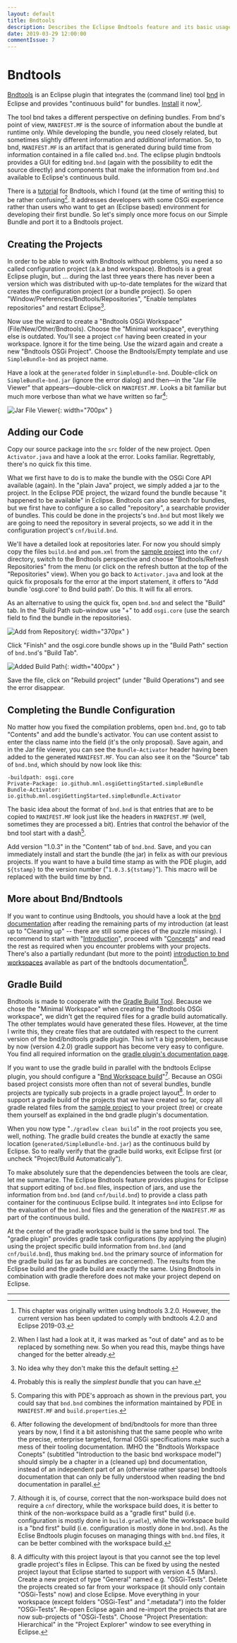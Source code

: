 ```yaml
---
layout: default
title: Bndtools
description: Describes the Eclipse Bndtools feature and its basic usage.
date: 2019-03-29 12:00:00
commentIssue: 7
---
```


# Bndtools

[Bndtools](https://bndtools.org/) is an Eclipse plugin that integrates the (command line) tool [bnd](https://bnd.bndtools.org/) in Eclipse and provides "continuous build" for bundles. [Install](https://bndtools.org/installation.html) it now[^bndtools-version].

[^bndtools-version]: This chapter was originally written using bndtools 3.2.0. However, the current version has been updated to comply with bndtools 4.2.0 and Eclipse 2019-03.

The tool bnd takes a different perspective on defining bundles. From bnd's point of view, `MANIFEST.MF` is the source of information about the bundle at runtime only. While developing the bundle, you need closely related, but sometimes slightly different information and  *additional* information. So, to bnd, `MANIFEST.MF` is an artifact that is generated during build time from information contained in a file called `bnd.bnd`. The eclipse plugin bndtools provides a GUI for editing `bnd.bnd` (again with the possibility to edit the source directly) and components that make the information from `bnd.bnd` available to Eclipse's continuous build. 

There is a [tutorial](https://bndtools.org/tutorial.html) for Bndtools, which I found (at the time of writing this) to be rather confusing[^lastLook]. It addresses developers with some OSGi experience rather than users who want to get an (Eclipse based) environment for developing their first bundle. So let's simply once more focus on our Simple Bundle and port it to a Bndtools project.

[^lastLook]: When I last had a look at it, it was marked as "out of date" and as
    to be replaced by something new. So when you read this, maybe things
    have changed for the better already.

## Creating the Projects

In order to be able to work with Bndtools without problems, you need a so called configuration project (a.k.a bnd workspace). Bndtools is a great Eclipse 
plugin, but ... during the last 
three years there has never been a version which was distributed with up-to-date templates for the wizard that creates the configuration project (or a bundle project). So 
open "Window/Preferences/Bndtools/Repositories", "Enable templates repositories"
and restart Eclipse[^templDefault].

[^templDefault]: No idea why they don't make this the default setting.

Now use the wizard to create a "Bndtools OSGi Workspace" (File/New/Other/Bndtools).
Choose the "Minimal workspace", everything else is outdated.
You'll see a project `cnf` having been created in your workspace. Ignore it for the time being. Use the wizard again and create a new "Bndtools OSGi Project". Choose the Bndtools/Empty template and use `SimpleBundle-bnd` as project name.

Have a look at the `generated` folder in `SimpleBundle-bnd`. Double-click on `SimpleBundle-bnd.jar` (ignore the error dialog) and then&mdash;in the "Jar File Viewer" that 
appears&mdash;double-click on `MANIFEST.MF`. Looks a bit familiar but much 
more verbose than what we have written so far[^sb]:

[^sb]: Probably this is really the *simplest bundle* that you can have.  

![Jar File Viewer](images/JarFileView.png){: width="700px" }

## Adding our Code

Copy our source package into the `src` folder of the new project. Open `Activator.java` and have a look at the error. Looks familiar. Regrettably, there's no quick fix this time.

What we first have to do is to make the bundle with the OSGi Core API available (again).
In the "plain Java" project, we simply added a jar to the project. In the Eclipse PDE 
project, the wizard found the bundle because "it happened to be available" in 
Eclipse. Bndtools can also search for bundles, but we first 
have to configure a so called "repository", a searchable provider of bundles. 
This could be done in the projects's `bnd.bnd` but most likely we are
going to need the repository in several projects, so we add it in the
configuration project's `cnf/build.bnd`.

We'll have a detailed look at repositories later. For now you should simply
copy the files `build.bnd` and `pom.xml` from the 
[sample project](https://github.com/mnlipp/osgi-getting-started/tree/master/cnf) 
into the `cnf/` directory, switch to the Bndtools perspective and choose 
"Bndtools/Refresh Repositories" from the menu (or click on the refresh button
at the top of the "Repositories" view). 
When you go back to `Activator.java` and look at the quick fix proposals for the
error at the import statement, it offers to "Add bundle 'osgi.core' to Bnd
build path'. Do this. It will fix all errors. 

As an alternative to using the quick fix, open `bnd.bnd` and 
select the "Build" tab. In the "Build Path sub-window use "+" to add `osgi.core`
(use the search field to find the bundle in the repositories). 

![Add from Repository](images/AddFromRepoQuery.png){: width="370px" }

Click "Finish" and the osgi.core bundle shows up in the "Build Path" 
section of `bnd.bnd`'s "Build Tab".

![Added Build Path](images/AddedBuildPath.png){: width="400px" }

Save the file, click on "Rebuild project" (under "Build Operations") and see the error disappear.

## Completing the Bundle Configuration

No matter how you fixed the compilation problems, open `bnd.bnd`, go to tab "Contents"
and add the bundle's activator. You can use content assist to enter the class name into the field (it's the only proposal). Save again, and in the Jar file viewer, you can see the `Bundle-Activator` header having been added to the generated `MANIFEST.MF`. You can also see it on the "Source" tab of `bnd.bnd`, which should by now look like this:

```properties
-buildpath: osgi.core
Private-Package: io.github.mnl.osgiGettingStarted.simpleBundle
Bundle-Activator: io.github.mnl.osgiGettingStarted.simpleBundle.Activator
```

The basic idea about the format of `bnd.bnd` is that entries that are to be copied to `MANIFEST.MF` look just like the headers in `MANIFEST.MF` (well, sometimes they are processed a bit). Entries that control the behavior of the bnd tool start with a dash[^cwp].

[^cwp]: Comparing this with PDE's approach as shown in the previous part, you could say that `bnd.bnd` combines the information maintained by PDE in `MANIFEST.MF` and `build.properties`.

Add version "1.0.3" in the "Content" tab of `bnd.bnd`. Save, and you can immediately install and start the bundle (the jar) in felix as with our previous projects. If you want to have a build time stamp as with the PDE plugin, add `${tstamp}` to the version number ("`1.0.3.${tstamp}`"). This macro will be replaced with the build time by bnd.

## More about Bnd/Bndtools

If you want to continue using Bndtools, you should have a look at the [bnd documentation](https://bnd.bndtools.org/) after reading the remaining parts of my introduction (at least up to "Cleaning up" -- there are still some pieces of the puzzle missing). I recommend to start with "[Introduction](https://bnd.bndtools.org/chapters/110-introduction.html)", proceed with "[Concepts](https://bnd.bndtools.org/chapters/130-concepts.html)" and read the rest as required when you encounter problems with your projects. There's also
a partially redundant (but more to the point) 
[introduction to bnd workspaces](https://bndtools.org/concepts.html) available
as part of the bndtools documentation[^astonishDoc].

[^astonishDoc]: After following the development of bnd/bndtools for more than three
	years by now, I find it a bit astonishing that the same people who write the precise,
    enterprise targeted, formal OSGi specifications make such a mess of their 
    tooling documentation. IMHO the "Bndtools Workspace Conepts" (subtitled
    "Introduction to the basic bnd workspace model") should simply
    be a chapter in a (cleaned up) bnd documentation, instead of an independent
    part of an (otherwise rather sparse) bndtools documentation that can only
    be fully understood when reading the bnd documentation in parallel[^misunderstand].
    
[^misunderstand]: Don't get me wrong, I appreciate the work of everybody who
	participates in the development of bnd/bndtools and I'm very thankful
	that these tools exist, especially for free!

## Gradle Build

Bndtools is made to cooperate with the [Gradle Build Tool](https://gradle.org/).
Because we chose the "Minimal Workspace" when creating the "Bndtools OSGi workspace",
we didn't get the required files for a gradle build automatically. The other templates
would have generated these files. However, 
at the time I write this, they create files that are outdated with respect 
to the current version of the bnd/bndtools gradle plugin. This isn't a big
problem, because by now (version 4.2.0) gradle support has become very easy to 
configure. You find all required information on the 
[gradle plugin's documentation page](https://github.com/bndtools/bnd/blob/master/biz.aQute.bnd.gradle/README.md#gradle-plugin-for-workspace-builds). 

If you want
to use the gradle build in parallel with the bndtools Eclipse plugin, you
should configure a "[Bnd Workspace build](https://github.com/bndtools/bnd/blob/master/biz.aQute.bnd.gradle/README.md#gradle-plugins-for-bnd-workspace-builds)"[^misnomer].
Because an OSGi based project consists more often than not of several bundles,
bundle projects are typically sub projects in a gradle project layout[^restructure].
In order to support a gradle build of the projects that we have created so far,
copy all gradle related files from the 
[sample project](https://github.com/mnlipp/osgi-getting-started) to your project
(tree) or create them yourself as explained in the bnd gradle plugin's
documentation.

[^misnomer]: Although it is, of course, correct that the non-workspace build
	does not require a `cnf` directory, while the workspace build does, it is
	better to think of the non-workspace build as a "gradle first" build (i.e.
	configuration is mostly done in `build.gradle`), while the workspace
	build is a "bnd first" build (i.e. configuration is mostly done in `bnd.bnd`).
	As the Eclise Bndtools plugin focuses on managing things with
	`bnd.bnd` files, it can be better combined with the workspace build. 

[^restructure]: A difficulty with this project layout is that you cannot see 
	the top level gradle project's files in Eclipse. This can be fixed by using 
	the nested project layout that Eclipse started to support with 
	version 4.5 (Mars). Create a new project of type "General" named 
	e.g. "OSGi-Tests". Delete the projects created so far
    from your workspace (it should only contain "OSGi-Tests" now) and close Eclipse. Move
    everything in your workspace (except folders "OSGi-Test" and ".metadata") into the
    folder "OSGi-Tests".
    Re-open Eclipse again and re-import the projects that are now sub-projects of
    "OSGi-Tests". Choose "Project Presentation: Hierarchical" in the "Project Explorer"
    window to see everything in Eclipse.

When you now type "`./gradlew clean build`" in the root projects you see, well, nothing.
The gradle build creates the bundle at exactly the same location
(`generated/SimpleBundle-bnd.jar`) as the continuous build by Eclipse. So to really
verify that the gradle build works, exit Eclipse first (or uncheck "Project/Build
Automatically"). 

To make absolutely sure that the dependencies between the tools are clear, let me
summarize. The Eclipse Bndtools feature provides plugins for Eclipse that support 
editing of `bnd.bnd` files, inspection of jars, and use the information from `bnd.bnd`
(and `cnf/build.bnd`) to provide a class path container for the continuous Eclipse 
build. It integrates `bnd` into Eclipse for the evaluation of the `bnd.bnd` files 
and the generation of the `MANIFEST.MF` as part of the continuous build.

At the center of the gradle workspace build is the same bnd tool. The "gradle plugin" provides  gradle task configurations (by applying the plugin) using the project specific build information from `bnd.bnd` (and `cnf/build.bnd`), thus making `bnd.bnd` the primary 
source of information for the gradle build (as far as bundles are concerned). The results from the Eclipse build and the gradle build are exactly the same. Using Bndtools in combination with gradle therefore does not make your project depend on Eclipse.

---

